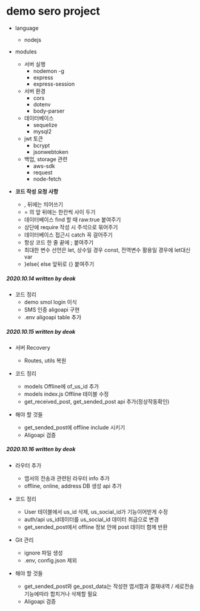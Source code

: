 # demo sero project

- language
    - nodejs

- modules
    - 서버 실행
        - nodemon -g
        - express
        - express-session
    - 서버 환경
        - cors
        - dotenv
        - body-parser
    - 데이터베이스
        - sequelize
        - mysql2
    - jwt 토큰
        - bcrypt
        - jsonwebtoken
    - 백업, storage 관련
        - aws-sdk
        - request
        - node-fetch
    
- **코드 작성 요청 사항**
    - , 뒤에는 띄어쓰기
    - = 의 앞 뒤에는 한칸씩 사이 두기
    - 데이터베이스 find 할 때 raw:true 붙여주기
    - 상단에 require 작성 시 주석으로 묶어주기
    - 데이터베이스 접근시 catch 꼭 걸어주기
    - 항상 코드 한 줄 끝에 ; 붙여주기
    - 최대한 변수 선언은 let, 상수일 경우 const, 전역변수 활용일 경우에 let대신 var
    - }else{ else 앞뒤로 {} 붙여주기



##### 2020.10.14 written by deok

- 코드 정리
    - demo smol login 이식
    - SMS 인증 aligoapi 구현
    - .env aligoapi table 추가



##### 2020.10.15 written by deok

- 서버 Recovery
    - Routes, utils 복원
- 코드 정리
    - models Offline에 of_us_id 추가
    - models index.js Offline 테이블 수정
    - get_received_post, get_sended_post api 추가(정상작동확인)

- 해야 할 것들
    - get_sended_post에 offline include 시키기
    - Aligoapi 검증
    


##### 2020.10.16 written by deok

- 라우터 추가
    - 엽서의 전송과 관련된 라우터 info 추가
    - offline, online, address DB 생성 api 추가

- 코드 정리
    - User 테이블에서 us_id 삭제, us_social_id가 기능이어받게 수정
    - auth/api us_id데이터를 us_social_id 데이터 취급으로 변경
    - get_sended_post에서 offline 정보 안에 post 데이터 함께 반환  
     
- Git 관리
    - ignore 파일 생성
    - .env, config.json 제외

- 해야 할 것들
    - get_sended_post와 ge_post_data는 작성한 엽서함과 결재내역 / 세로전송 기능에따라 합치거나 삭제할 필요
    - Aligoapi 검증
